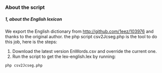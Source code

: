 ### About the script

##### 1, about the English lexicon
We export the English dictionary from http://github.com/1eez/103976 and thanks to the original author.
the php script csv2Jcseg.php is the tool to do this job, here is the steps:

1. Download the latest version EnWords.csv and override the current one.
2. Run the script to get the lex-english.lex by running:
```
php csv2Jcseg.php
```